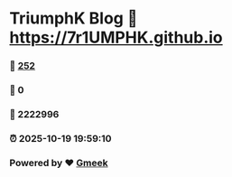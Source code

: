 # TriumphK Blog :link: https://7r1UMPHK.github.io 
### :page_facing_up: [252](https://7r1UMPHK.github.io/tag.html) 
### :speech_balloon: 0 
### :hibiscus: 2222996 
### :alarm_clock: 2025-10-19 19:59:10 
### Powered by :heart: [Gmeek](https://github.com/Meekdai/Gmeek)
